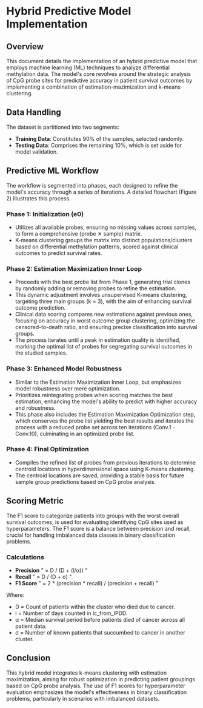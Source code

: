 # Hybrid Predictive Model Implementation

## Overview
This document details the implementation of an hybrid predictive model that employs machine learning (ML) techniques to analyze differential methylation data. The model's core revolves around the strategic analysis of CpG probe sites for predictive accuracy in patient survival outcomes by implementing a combination of estimation-mazimization and k-means clustering.

## Data Handling
The dataset is partitioned into two segments:
- **Training Data**: Constitutes 90% of the samples, selected randomly.
- **Testing Data**: Comprises the remaining 10%, which is set aside for model validation.

## Predictive ML Workflow
The workflow is segmented into phases, each designed to refine the model's accuracy through a series of iterations. A detailed flowchart (Figure 2) illustrates this process.

### Phase 1: Initialization (e0)
- Utilizes all available probes, ensuring no missing values across samples, to form a comprehensive (probe ✕ sample) matrix.
- K-means clustering groups the matrix into distinct populations/clusters based on differential methylation patterns, scored against clinical outcomes to predict survival rates.

### Phase 2: Estimation Maximization Inner Loop
- Proceeds with the best probe list from Phase 1, generating trial clones by randomly adding or removing probes to refine the estimation.
- This dynamic adjustment involves unsupervised K-means clustering, targeting three main groups (k = 3), with the aim of enhancing survival outcome prediction.
- Clinical data scoring compares new estimations against previous ones, focusing on accuracy in worst outcome group clustering, optimizing the censored-to-death ratio, and ensuring precise classification into survival groups.
- The process iterates until a peak in estimation quality is identified, marking the optimal list of probes for segregating survival outcomes in the studied samples.

### Phase 3: Enhanced Model Robustness
- Similar to the Estimation Maximization Inner Loop, but emphasizes model robustness over mere optimization.
- Prioritizes reintegrating probes when scoring matches the best estimation, enhancing the model's ability to predict with higher accuracy and robustness.
- This phase also includes the Estimation Maximization Optimization step, which conserves the probe list yielding the best results and iterates the process with a reduced probe set across ten iterations (Conv.1 - Conv.10), culminating in an optimized probe list.

### Phase 4: Final Optimization
- Compiles the refined list of probes from previous iterations to determine centroid locations in hyperdimensional space using K-means clustering.
- The centroid locations are saved, providing a stable basis for future sample group predictions based on CpG probe analysis.

## Scoring Metric
The F1 score to categorize patients into groups with the worst overall survival outcomes, is used for evaluating identifying CpG sites used as hyperparameters. The F1 score is a balance between precision and recall, crucial for handling imbalanced data classes in binary classification problems.

### Calculations
- **Precision** " = D / (D + (l/α)) "
- **Recall** " = D / (D + σ) "
- **F1 Score** " = 2 * (precision * recall) / (precision + recall) "

Where:
- D = Count of patients within the cluster who died due to cancer.
- l = Number of days counted in lc_from_IPDD.
- α = Median survival period before patients died of cancer across all patient data.
- σ = Number of known patients that succumbed to cancer in another cluster.

## Conclusion
This hybrid model integrates k-means clustering with estimation maximization, aiming for robust optimization in predicting patient groupings based on CpG probe analysis. The use of F1 scores for hyperparameter evaluation emphasizes the model's effectiveness in binary classification problems, particularly in scenarios with imbalanced datasets.
